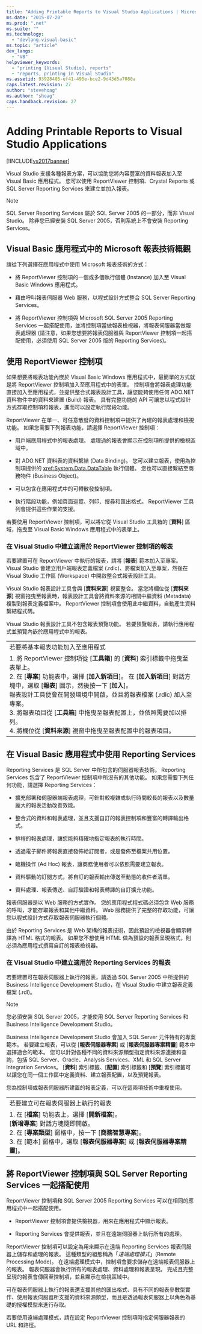 ```yaml
---
title: "Adding Printable Reports to Visual Studio Applications | Microsoft Docs"
ms.date: "2015-07-20"
ms.prod: ".net"
ms.suite: ""
ms.technology: 
  - "devlang-visual-basic"
ms.topic: "article"
dev_langs: 
  - "VB"
helpviewer_keywords: 
  - "printing [Visual Studio], reports"
  - "reports, printing in Visual Studio"
ms.assetid: 93928405-ef41-495e-bce2-9d43d5a7080a
caps.latest.revision: 27
author: "stevehoag"
ms.author: "shoag"
caps.handback.revision: 27
---
```

# Adding Printable Reports to Visual Studio Applications
[!INCLUDE[vs2017banner](../../../visual-basic/includes/vs2017banner.md)]

Visual Studio 支援各種報表方案，可以協助您將內容豐富的資料報表加入至 Visual Basic 應用程式。  您可以使用 ReportViewer 控制項、Crystal Reports 或 SQL Server Reporting Services 來建立並加入報表。  
  
> [!NOTE]
>  SQL Server Reporting Services 屬於 SQL Server 2005 的一部分，而非 Visual Studio。  除非您已經安裝 SQL Server 2005，否則系統上不會安裝 Reporting Services。  
  
## Visual Basic 應用程式中的 Microsoft 報表技術概觀  
 請從下列選擇在應用程式中使用 Microsoft 報表技術的方式：  
  
-   將 ReportViewer 控制項的一個或多個執行個體 \(Instance\) 加入至 Visual Basic Windows 應用程式。  
  
-   藉由呼叫報表伺服器 Web 服務，以程式設計方式整合 SQL Server Reporting Services。  
  
-   將 ReportViewer 控制項與 Microsoft SQL Server 2005 Reporting Services 一起搭配使用，並將控制項當做報表檢視器，將報表伺服器當做報表處理器   \(請注意，如果您想要將報表伺服器與 ReportViewer 控制項一起搭配使用，必須使用 SQL Server 2005 版的 Reporting Services\)。  
  
## 使用 ReportViewer 控制項  
 如果想要將報表功能內嵌於 Visual Basic Windows 應用程式中，最簡單的方式就是將 ReportViewer 控制項加入至應用程式中的表單。  控制項會將報表處理功能直接加入至應用程式，並提供整合式報表設計工具，讓您能夠使用任何 ADO.NET 資料物件中的資料來建置 \(Build\) 報表。  具有完整功能的 API 可讓您以程式設計方式存取控制項和報表，進而可以設定執行階段功能。  
  
 ReportViewer 在單一、可任意散發的資料控制項中提供了內建的報表處理和檢視功能。  如果您需要下列報表功能，請選擇 ReportViewer 控制項：  
  
-   用戶端應用程式中的報表處理。  處理過的報表會顯示在控制項所提供的檢視區域中。  
  
-   對 ADO.NET 資料表的資料繫結 \(Data Binding\)。  您可以建立報表，使用為控制項提供的 <xref:System.Data.DataTable> 執行個體。  您也可以直接繫結至商務物件 \(Business Object\)。  
  
-   可以包含在應用程式中的可轉散發控制項。  
  
-   執行階段功能，例如頁面巡覽、列印、搜尋和匯出格式。  ReportViewer 工具列會提供這些作業的支援。  
  
 若要使用 ReportViewer 控制項，可以將它從 Visual Studio 工具箱的 \[**資料**\] 區域，拖曳至 Visual Basic Windows 應用程式中的表單上。  
  
### 在 Visual Studio 中建立適用於 ReportViewer 控制項的報表  
 若要建置可在 ReportViewer 中執行的報表，請將 \[**報表**\] 範本加入至專案。  Visual Studio 會建立用戶端報表定義檔案 \(.rdlc\)、將檔案加入至專案，然後在 Visual Studio 工作區 \(Workspace\) 中開啟整合式報表設計工具。  
  
 Visual Studio 報表設計工具會與 \[**資料來源**\] 視窗整合。  當您將欄位從 \[**資料來源**\] 視窗拖曳至報表時，報表設計工具會將資料來源的相關中繼資料 \(Metadata\) 複製到報表定義檔案中。  ReportViewer 控制項會使用此中繼資料，自動產生資料繫結程式碼。  
  
 Visual Studio 報表設計工具不包含報表預覽功能。  若要預覽報表，請執行應用程式並預覽內嵌於應用程式中的報表。  
  
||  
|-|  
|若要將基本報表功能加入至應用程式|  
|1.  將 ReportViewer 控制項從 \[**工具箱**\] 的 \[**資料**\] 索引標籤中拖曳至表單上。<br />2.  在 \[**專案**\] 功能表中，選擇 \[**加入新項目**\]。  在 \[**加入新項目**\] 對話方塊中，選取 \[**報表**\] 圖示，然後按一下 \[**加入**\]。<br />     報表設計工具便會在開發環境中開啟，並且將報表檔案 \(.rdlc\) 加入至專案。<br />3.  將報表項目從 \[**工具箱**\] 中拖曳至報表配置上，並依照需要加以排列。<br />4.  將欄位從 \[**資料來源**\] 視窗中拖曳至報表配置中的報表項目。|  
  
## 在 Visual Basic 應用程式中使用 Reporting Services  
 Reporting Services 是 SQL Server 中所包含的伺服器報表技術。  Reporting Services 包含了 ReportViewer 控制項中所沒有的其他功能。  如果您需要下列任何功能，請選擇 Reporting Services：  
  
-   擴充部署和伺服器端報表處理，可針對較複雜或執行時間較長的報表以及數量龐大的報表活動改善效能。  
  
-   整合式的資料和報表處理，並且支援自訂的報表控制項和豐富的轉譯輸出格式。  
  
-   排程的報表處理，讓您能夠精確地指定報表的執行時間。  
  
-   透過電子郵件將報表直接發佈給訂閱者，或是發佈至檔案共用位置。  
  
-   臨機操作 \(Ad Hoc\) 報表，讓商務使用者可以依照需要建立報表。  
  
-   資料驅動的訂閱方式，將自訂的報表輸出傳送至動態的收件者清單。  
  
-   資料處理、報表傳送、自訂驗證和報表轉譯的自訂擴充功能。  
  
 報表伺服器是以 Web 服務的方式實作。  您的應用程式程式碼必須包含 Web 服務的呼叫，才能存取報表和其他中繼資料。  Web 服務提供了完整的存取功能，可讓您以程式設計方式存取報表伺服器執行個體。  
  
 由於 Reporting Services 是 Web 架構的報表技術，因此預設的檢視器會顯示轉譯為 HTML 格式的報表。  如果您不想使用 HTML 做為預設的報表呈現格式，則必須為應用程式撰寫自訂的報表檢視器。  
  
### 在 Visual Studio 中建立適用於 Reporting Services 的報表  
 若要建置可在報表伺服器上執行的報表，請透過 SQL Server 2005 中所提供的 Business Intelligence Development Studio，在 Visual Studio 中建立報表定義檔案 \(.rdl\)。  
  
> [!NOTE]
>  您必須安裝 SQL Server 2005，才能使用 SQL Server Reporting Services 和 Business Intelligence Development Studio。  
  
 Business Intelligence Development Studio 會加入 SQL Server 元件特有的專案範本。  若要建立報表，可以從 \[**報表伺服器專案**\] 或 \[**報表伺服器專案精靈**\] 範本中選擇適合的範本。  您可以針對各種不同的資料來源類型指定資料來源連接和查詢，包括 SQL Server、Oracle、Analysis Services、XML 和 SQL Server Integration Services。  \[**資料**\] 索引標籤、\[**配置**\] 索引標籤和 \[**預覽**\] 索引標籤可以讓您在同一個工作區中定義資料、建立報表配置，以及預覽報表。  
  
 您為控制項或報表伺服器所建置的報表定義，可以在這兩項技術中重複使用。  
  
||  
|-|  
|若要建立可在報表伺服器上執行的報表|  
|1.  在 \[**檔案**\] 功能表上，選擇 \[**開新檔案**\]。<br />     \[**新增專案**\] 對話方塊隨即開啟。<br />2.  在 \[**專案類型**\] 窗格中，按一下 \[**商務智慧專案**\]。<br />3.  在 \[範本\] 窗格中，選取 \[**報表伺服器專案**\] 或 \[**報表伺服器專案精靈**\]。|  
  
## 將 ReportViewer 控制項與 SQL Server Reporting Services 一起搭配使用  
 ReportViewer 控制項和 SQL Server 2005 Reporting Services 可以在相同的應用程式中一起搭配使用。  
  
-   ReportViewer 控制項會提供檢視器，用來在應用程式中顯示報表。  
  
-   Reporting Services 會提供報表，並且在遠端伺服器上執行所有的處理。  
  
 ReportViewer 控制項可以設定為用來顯示在遠端 Reporting Services 報表伺服器上儲存和處理的報表。  這種類型的組態稱為「*遠端處理模式*」\(Remote Processing Mode\)。  在遠端處理模式中，控制項會要求儲存在遠端報表伺服器上的報表。  報表伺服器會執行所有的報表處理、資料處理和報表呈現。  完成且完整呈現的報表會傳回至控制項，並且顯示在檢視區域中。  
  
 可在報表伺服器上執行的報表還支援其他的匯出格式、具有不同的報表參數型實作、使用報表伺服器所支援的資料來源類型，而且是透過報表伺服器上以角色為基礎的授權模型來進行存取。  
  
 若要使用遠端處理模式，請在設定 ReportViewer 控制項時指定伺服器報表的 URL 和路徑。